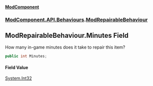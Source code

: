 #### [ModComponent](index.md 'index')
### [ModComponent.API.Behaviours](index.md#ModComponent.API.Behaviours 'ModComponent.API.Behaviours').[ModRepairableBehaviour](ModRepairableBehaviour.md 'ModComponent.API.Behaviours.ModRepairableBehaviour')

## ModRepairableBehaviour.Minutes Field

How many in-game minutes does it take to repair this item?

```csharp
public int Minutes;
```

#### Field Value
[System.Int32](https://docs.microsoft.com/en-us/dotnet/api/System.Int32 'System.Int32')